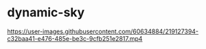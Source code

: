 ﻿# dynamic-sky



https://user-images.githubusercontent.com/60634884/219127394-c32baa41-e476-485e-be3c-9cfb251e2817.mp4

